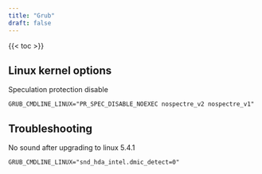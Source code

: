 ```yaml
---
title: "Grub"
draft: false
---
```


{{< toc >}}

## Linux kernel options

Speculation protection disable

```text
GRUB_CMDLINE_LINUX="PR_SPEC_DISABLE_NOEXEC nospectre_v2 nospectre_v1"
```

## Troubleshooting

No sound after upgrading to linux 5.4.1

```text
GRUB_CMDLINE_LINUX="snd_hda_intel.dmic_detect=0"
```

